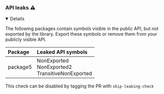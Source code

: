 ### API leaks :warning:

<details open>
<summary>
Details
</summary>

The following packages contain symbols visible in the public API, but not exported by the library. Export these symbols or remove them from your publicly visible API.

| Package | Leaked API symbols |
| :--- | :--- |
|package5|NonExported<br>NonExported2<br>TransitiveNonExported|


This check can be disabled by tagging the PR with `skip-leaking-check`
</details>

